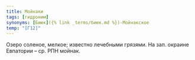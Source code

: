 ```yaml
---
title: Мойнаки
tags: [гидроним]
synonyms: [Биюк]({% link _terms/биюк.md %})-Мойнакское
temp: "[Г12]"
---
```


Озеро соленое, мелкое; известно лечебными грязями. На зап. окраине Евпатории –
ср. РПН мойнак.
